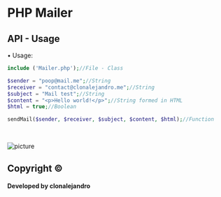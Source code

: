 # PHP Mailer

## API - Usage

• Usage: 

```php
include ('Mailer.php');//File - Class

$sender = "poop@mail.me";//String
$receiver = "contact@clonalejandro.me";//String
$subject = "Mail test";//String
$content = "<p>Hello world!</p>";//String formed in HTML
$html = true;//Boolean

sendMail($sender, $receiver, $subject, $content, $html);//Function
```
<br>






![picture](https://i.imgur.com/1mIWzya.png)


## Copyright ©
#### Developed by clonalejandro
